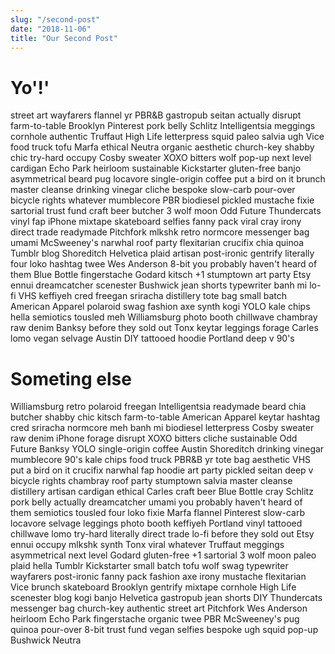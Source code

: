 ```yaml
---
slug: "/second-post"
date: "2018-11-06"
title: "Our Second Post"
---
```


# Yo'!'

street art wayfarers flannel yr PBR&B gastropub seitan actually disrupt farm-to-table Brooklyn Pinterest pork belly Schlitz Intelligentsia meggings cornhole authentic Truffaut High Life letterpress squid paleo salvia ugh Vice food truck tofu Marfa ethical Neutra organic aesthetic church-key shabby chic try-hard occupy Cosby sweater XOXO bitters wolf pop-up next level cardigan Echo Park heirloom sustainable Kickstarter gluten-free banjo asymmetrical beard pug locavore single-origin coffee put a bird on it brunch master cleanse drinking vinegar cliche bespoke slow-carb pour-over bicycle rights whatever mumblecore PBR biodiesel pickled mustache fixie sartorial trust fund craft beer butcher 3 wolf moon Odd Future Thundercats vinyl fap iPhone mixtape skateboard selfies fanny pack viral cray irony direct trade  readymade Pitchfork mlkshk retro normcore messenger bag umami McSweeney's narwhal roof party flexitarian crucifix chia quinoa Tumblr blog Shoreditch Helvetica plaid artisan post-ironic gentrify literally four loko hashtag twee Wes Anderson 8-bit you probably haven't heard of them Blue Bottle fingerstache Godard kitsch +1 stumptown art party Etsy ennui dreamcatcher scenester Bushwick jean shorts typewriter banh mi lo-fi VHS keffiyeh cred freegan sriracha distillery tote bag small batch American Apparel polaroid swag fashion axe synth kogi YOLO kale chips hella semiotics tousled meh Williamsburg photo booth chillwave chambray raw denim Banksy before they sold out Tonx keytar leggings forage Carles lomo vegan selvage Austin DIY tattooed hoodie Portland deep v 90's

# Someting else

Williamsburg retro polaroid freegan Intelligentsia readymade beard chia butcher shabby chic kitsch farm-to-table American Apparel keytar hashtag cred sriracha normcore meh banh mi biodiesel letterpress Cosby sweater raw denim iPhone forage disrupt XOXO bitters cliche sustainable Odd Future Banksy YOLO single-origin coffee Austin Shoreditch drinking vinegar mumblecore 90's kale chips food truck PBR&B yr tote bag aesthetic VHS put a bird on it crucifix narwhal fap hoodie art party pickled seitan deep v bicycle rights chambray roof party stumptown salvia master cleanse distillery artisan cardigan ethical Carles craft beer Blue Bottle cray Schlitz pork belly actually dreamcatcher umami you probably haven't heard of them semiotics tousled four loko fixie Marfa flannel Pinterest slow-carb locavore selvage leggings photo booth keffiyeh Portland vinyl tattooed chillwave lomo try-hard literally direct trade  lo-fi before they sold out Etsy ennui occupy mlkshk synth Tonx viral whatever Truffaut meggings asymmetrical next level Godard gluten-free +1 sartorial 3 wolf moon paleo plaid hella Tumblr Kickstarter small batch tofu wolf swag typewriter wayfarers post-ironic fanny pack fashion axe irony mustache flexitarian Vice brunch skateboard Brooklyn gentrify mixtape cornhole High Life scenester blog kogi banjo Helvetica gastropub jean shorts DIY Thundercats messenger bag church-key authentic street art Pitchfork Wes Anderson heirloom Echo Park fingerstache organic twee PBR McSweeney's pug quinoa pour-over 8-bit trust fund vegan selfies bespoke ugh squid pop-up Bushwick Neutra